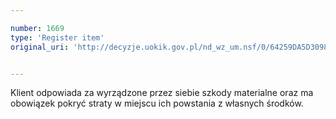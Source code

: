 ```yaml
---

number: 1669
type: 'Register item'
original_uri: 'http://decyzje.uokik.gov.pl/nd_wz_um.nsf/0/64259DA5D309877CC125763A0029C2E6?OpenDocument'


---
```


Klient odpowiada za wyrządzone przez siebie szkody materialne oraz ma obowiązek pokryć straty w miejscu ich powstania z własnych środków.
